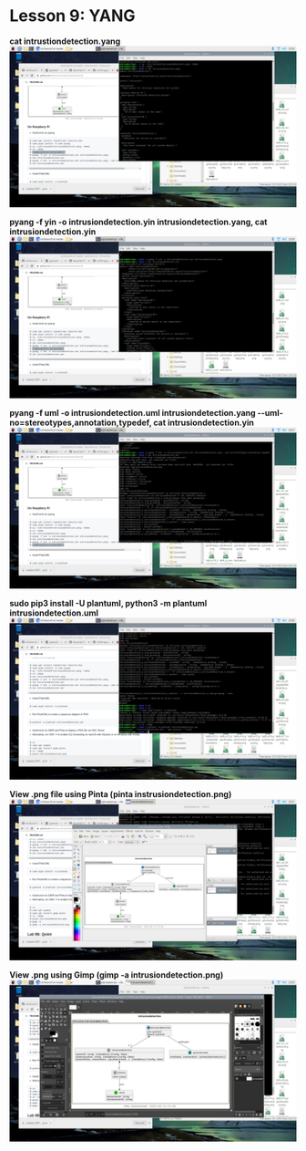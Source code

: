 # Lesson 9: YANG

**cat intrustiondetection.yang**
![catyang](screenshots/lab9_A1_catyang.png)

**pyang -f yin -o intrusiondetection.yin intrusiondetection.yang, cat intrusiondetection.yin**
![convertthencatyin](screenshots/lab9_A2_catyin.png)

**pyang -f uml -o intrusiondetection.uml intrusiondetection.yang --uml-no=stereotypes,annotation,typedef, cat intrusiondetection.yin**
![convertthencatuml](screenshots/lab9_A3_catuml.png)

**sudo pip3 install -U plantuml, python3 -m plantuml intrusiondetection.uml**
![installplantuml](screenshots/lab9_A4_plantumlinstall.png)

**View .png file using Pinta (pinta instrusiondetection.png)**
![pintapng](screenshots/lab9_A5_pintapng.png)

**View .png using Gimp (gimp -a intrusiondetection.png)**
![gimppng](screenshots/lab9_A6_gimppng.png)
